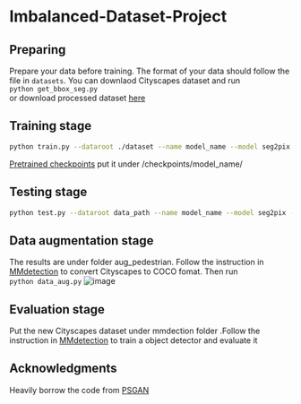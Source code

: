 # Imbalanced-Dataset-Project



## Preparing
Prepare your data before training. The format of your data should follow the file in `datasets`.
You can downlaod Cityscapes dataset and run </br>  `python get_bbox_seg.py`</br>
or download processed dataset [here](https://drive.google.com/file/d/1mSYC_drMkVwapKPLJaMSJ-sloFiBTMLm/view?usp=sharing)
## Training stage
```bash
python train.py --dataroot ./dataset --name model_name --model seg2pix --which_model_netG unet_256  --lambda_A 100 --dataset_mode aligned --use_spp --no_lsgan --norm batch
```
[Pretrained checkpoints](https://drive.google.com/file/d/1Qqevam5H5sClF04nXtEJaqYRfoW71_c1/view?usp=sharing) put it under /checkpoints/model_name/
## Testing stage
```bash
python test.py --dataroot data_path --name model_name --model seg2pix --which_model_netG unet_256   --dataset_mode aligned --use_spp --norm batch
```
## Data augmentation stage
The results are under folder aug_pedestrian.
Follow the instruction in  <a href="https://github.com/open-mmlab/mmdetection">MMdetection</a> to convert Cityscapes to COCO fomat.
Then  run</br> `python data_aug.py`
![image](https://github.com/tsbiosky/Imbalanced-Dataset-Project/.png)
## Evaluation stage
Put the   new Cityscapes dataset under  mmdection folder .Follow the instruction in  <a href="https://github.com/open-mmlab/mmdetection">MMdetection</a>  to train a object detector and evaluate it 

## Acknowledgments
Heavily borrow the code from <a href="https://github.com/yueruchen/Pedestrian-Synthesis-GAN">PSGAN</a>

